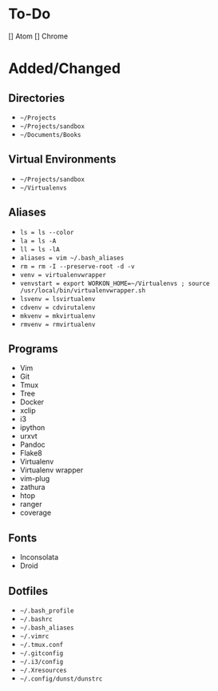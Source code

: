 To-Do
=====

[] Atom
[] Chrome


Added/Changed
=============

Directories
-----------

* ``~/Projects``
* ``~/Projects/sandbox``
* ``~/Documents/Books``

Virtual Environments
--------------------

* ``~/Projects/sandbox``
* ``~/Virtualenvs``

Aliases
-------

* ``ls = ls --color``
* ``la = ls -A``
* ``ll = ls -lA``
* ``aliases = vim ~/.bash_aliases``
* ``rm = rm -I --preserve-root -d -v``
* ``venv = virtualenvwrapper``
* ``venvstart = export WORKON_HOME=~/Virtualenvs ; source /usr/local/bin/virtualenvwrapper.sh``
* ``lsvenv = lsvirtualenv``
* ``cdvenv = cdvirutalenv``
* ``mkvenv = mkvirtualenv``
* ``rmvenv = rmvirtualenv``

Programs
--------

* Vim
* Git
* Tmux
* Tree
* Docker
* xclip
* i3
* ipython
* urxvt
* Pandoc
* Flake8
* Virtualenv
* Virtualenv wrapper
* vim-plug
* zathura
* htop
* ranger
* coverage

Fonts
-----

* Inconsolata
* Droid

Dotfiles
--------

* ``~/.bash_profile``
* ``~/.bashrc``
* ``~/.bash_aliases``
* ``~/.vimrc``
* ``~/.tmux.conf``
* ``~/.gitconfig``
* ``~/.i3/config``
* ``~/.Xresources``
* ``~/.config/dunst/dunstrc``
